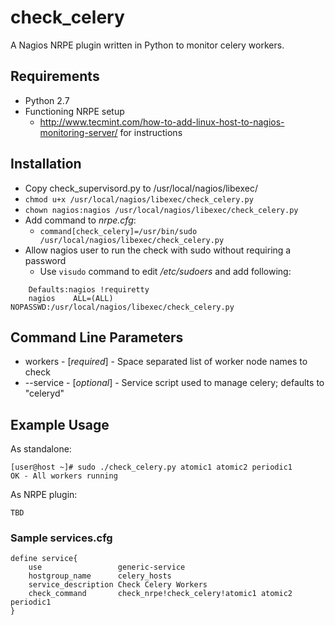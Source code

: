 # check_celery

A Nagios NRPE plugin written in Python to monitor celery workers.

## Requirements
- Python 2.7
- Functioning NRPE setup
  - http://www.tecmint.com/how-to-add-linux-host-to-nagios-monitoring-server/ for instructions

## Installation
- Copy check_supervisord.py to /usr/local/nagios/libexec/
- ```chmod u+x /usr/local/nagios/libexec/check_celery.py```
- ```chown nagios:nagios /usr/local/nagios/libexec/check_celery.py```
- Add command to *nrpe.cfg*:
  - ```command[check_celery]=/usr/bin/sudo /usr/local/nagios/libexec/check_celery.py```
- Allow nagios user to run the check with sudo without requiring a password
  - Use ```visudo``` command to edit */etc/sudoers* and add following:
```
    Defaults:nagios !requiretty
    nagios    ALL=(ALL)   NOPASSWD:/usr/local/nagios/libexec/check_celery.py
```

## Command Line Parameters
- workers - [*required*] - Space separated list of worker node names to check
- --service - [*optional*] - Service script used to manage celery; defaults to "celeryd"

## Example Usage
As standalone:
```
[user@host ~]# sudo ./check_celery.py atomic1 atomic2 periodic1
OK - All workers running
```

As NRPE plugin:
```
TBD
```
### Sample services.cfg
```
define service{
    use                 generic-service
    hostgroup_name	    celery_hosts
    service_description Check Celery Workers
    check_command	    check_nrpe!check_celery!atomic1 atomic2 periodic1
}
```
